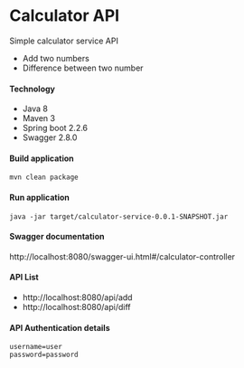 # Calculator API
Simple calculator service API
- Add two numbers
- Difference between two number

#### Technology
- Java 8
- Maven 3
- Spring boot 2.2.6
- Swagger 2.8.0

#### Build application
``` shell script
mvn clean package

```

#### Run application
``` shell script
java -jar target/calculator-service-0.0.1-SNAPSHOT.jar
```

#### Swagger documentation
http://localhost:8080/swagger-ui.html#/calculator-controller

#### API List
- http://localhost:8080/api/add
- http://localhost:8080/api/diff


#### API Authentication details
```shell script
username=user
password=password
```
